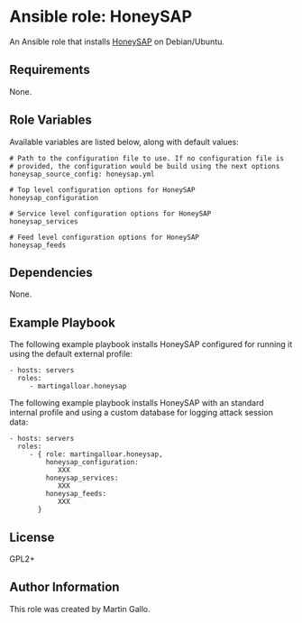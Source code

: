 Ansible role: HoneySAP
======================

An Ansible role that installs [HoneySAP](https://github.com/CoreSecurity/HoneySAP) on Debian/Ubuntu.

Requirements
------------

None.

Role Variables
--------------

Available variables are listed below, along with default values:

    # Path to the configuration file to use. If no configuration file is
    # provided, the configuration would be build using the next options
    honeysap_source_config: honeysap.yml

    # Top level configuration options for HoneySAP
    honeysap_configuration
    
    # Service level configuration options for HoneySAP
    honeysap_services
    
    # Feed level configuration options for HoneySAP
    honeysap_feeds


Dependencies
------------

None.

Example Playbook
----------------

The following example playbook installs HoneySAP configured for running it
using the default external profile:

    - hosts: servers
      roles:
         - martingalloar.honeysap

The following example playbook installs HoneySAP with an standard internal
profile and using a custom database for logging attack session data:

    - hosts: servers
      roles:
         - { role: martingalloar.honeysap,
             honeysap_configuration:
                XXX
             honeysap_services:
                XXX
             honeysap_feeds:
                XXX
           }


License
-------

GPL2+


Author Information
------------------

This role was created by Martin Gallo.
